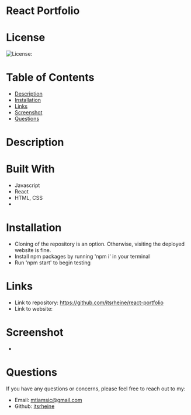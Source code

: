 # React Portfolio

# License
  
![License: ](https://img.shields.io/badge/javascript-100-0298c3.svg)

# Table of Contents

- [Description](#description)
- [Installation](#installation)
- [Links](#links)
- [Screenshot](#screenshot)
- [Questions](#questions)

# Description


# Built With
- Javascript
- React
- HTML, CSS
- 

# Installation
- Cloning of the repository is an option. Otherwise, visiting the deployed website is fine.
- Install npm packages by running 'npm i' in your terminal
- Run 'npm start' to begin testing

# Links
- Link to repository: https://github.com/itsrheine/react-portfolio
- Link to website: 

# Screenshot
-


# Questions
If you have any questions or concerns, please feel free to reach out to my:
- Email: [mtiamsic@gmail.com](mtiamsic@gmail.com)
- Github: [itsrheine](https://github.com/itsrheine)
